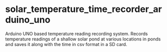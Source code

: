# solar_temperature_time_recorder_arduino_uno
Arduino UNO based temperature reading recording system. Records temperature readings of a shallow solar pond at various locations in ponds and saves it along with the time in csv format in a SD card. 
